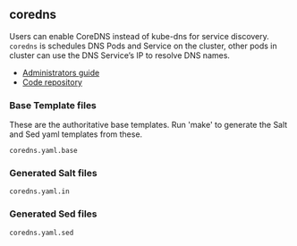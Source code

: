 ## coredns

Users can enable CoreDNS instead of kube-dns for service discovery.
`coredns` is schedules DNS Pods and Service on the cluster, other pods in cluster
can use the DNS Service’s IP to resolve DNS names.

* [Administrators guide](https://coredns.io/2018/01/29/deploying-kubernetes-with-coredns-using-kubeadm/)
* [Code repository](https://github.com/coredns/coredns)


### Base Template files

These are the authoritative base templates.
Run 'make' to generate the Salt and Sed yaml templates from these.

```
coredns.yaml.base
```

### Generated Salt files

```
coredns.yaml.in
```

### Generated Sed files

```
coredns.yaml.sed
```
